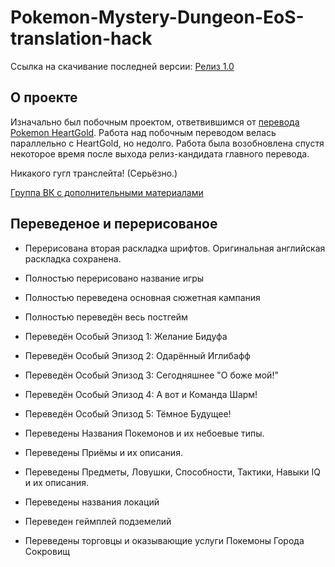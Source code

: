 # Pokemon-Mystery-Dungeon-EoS-translation-hack

Ссылка на скачивание последней версии: [Релиз 1.0](https://github.com/Pojirianets/Pokemon-Mystery-Dungeon-EoS-translation-hack-/releases/tag/release)

## О проекте
Изначально был побочным проектом, ответвившимся от [перевода Pokemon HeartGold](https://github.com/Pojirianets/Pokemon-HG-Ru-translation-hack). Работа над побочным переводом велась параллельно с HeartGold, но недолго. Работа была возобновлена спустя некоторое время после выхода релиз-кандидата главного перевода.

Никакого гугл транслейта! (Серьёзно.)

[Группа ВК с дополнительными материалами](https://vk.com/pojirianets)

## Переведеное и перерисованое
- Перерисована вторая раскладка шрифтов. Оригинальная английская раскладка сохранена.
- Полностью перерисовано название игры
- Полностью переведена основная сюжетная кампания
- Полностью переведён весь постгейм
- Переведён Особый Эпизод 1: Желание Бидуфа
- Переведён Особый Эпизод 2: Одарённый Иглибафф
- Переведён Особый Эпизод 3: Сегодняшнее "О боже мой!"
- Переведён Особый Эпизод 4: А вот и Команда Шарм!
- Переведён Особый Эпизод 5: Тёмное Будущее!

- Переведены Названия Покемонов и их небоевые типы.
- Переведены Приёмы и их описания.
- Переведены Предметы, Ловушки, Способности, Тактики, Навыки IQ и их описания.
- Переведены названия локаций
- Переведен геймплей подземелий
- Переведены торговцы и оказывающие услуги Покемоны Города Сокровищ



